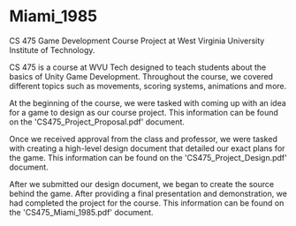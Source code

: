# Miami_1985
CS 475 Game Development Course Project at West Virginia University Institute of Technology.

CS 475 is a course at WVU Tech designed to teach students about the basics of Unity Game Development. Throughout the course, we covered different topics such as movements, scoring systems, animations and more.

At the beginning of the course, we were tasked with coming up with an idea for a game to design as our course project. This information can be found on the 'CS475_Project_Proposal.pdf' document.

Once we received approval from the class and professor, we were tasked with creating a high-level design document that detailed our exact plans for the game. This information can be found on the 'CS475_Project_Design.pdf' document.

After we submitted our design document, we began to create the source behind the game. After providing a final presentation and demonstration, we had completed the project for the course. This information can be found on the 'CS475_Miami_1985.pdf' document.
